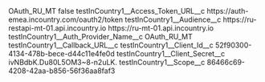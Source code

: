 <?xml version="1.0" encoding="UTF-8"?>
<CustomMetadata xmlns="http://soap.sforce.com/2006/04/metadata" xmlns:xsi="http://www.w3.org/2001/XMLSchema-instance" xmlns:xsd="http://www.w3.org/2001/XMLSchema">
    <label>OAuth_RU_MT</label>
    <protected>false</protected>
    <values>
        <field>testInCountry1__Access_Token_URL__c</field>
        <value xsi:type="xsd:string">https://auth-emea.incountry.com/oauth2/token</value>
    </values>
    <values>
        <field>testInCountry1__Audience__c</field>
        <value xsi:type="xsd:string">https://ru-restapi-mt-01.api.incountry.io https://ru-mt-01.api.incountry.io</value>
    </values>
    <values>
        <field>testInCountry1__Auth_Provider_Name__c</field>
        <value xsi:type="xsd:string">OAuth_RU_MT</value>
    </values>
    <values>
        <field>testInCountry1__Callback_URL__c</field>
        <value xsi:nil="true"/>
    </values>
    <values>
        <field>testInCountry1__Client_Id__c</field>
        <value xsi:type="xsd:string">52f90300-4134-478b-bece-d44c11e4fe0d</value>
    </values>
    <values>
        <field>testInCountry1__Client_Secret__c</field>
        <value xsi:type="xsd:string">ivNBdbK.Du80L5OM3~8-n2uLK.</value>
    </values>
    <values>
        <field>testInCountry1__Scope__c</field>
        <value xsi:type="xsd:string">86466c69-4208-42aa-b856-56f36aa8faf3</value>
    </values>
</CustomMetadata>
